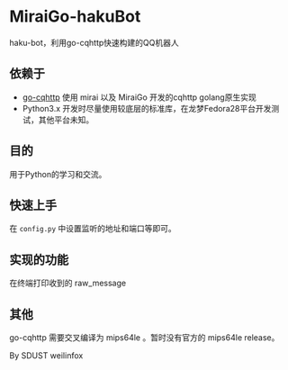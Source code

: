 # MiraiGo-hakuBot

haku-bot，利用go-cqhttp快速构建的QQ机器人

## 依赖于

+ [go-cqhttp](https://github.com/Mrs4s/go-cqhttp) 使用 mirai 以及 MiraiGo 开发的cqhttp golang原生实现
+ Python3.x 开发时尽量使用较底层的标准库，在龙梦Fedora28平台开发测试，其他平台未知。

## 目的

用于Python的学习和交流。

## 快速上手

在 ``config.py`` 中设置监听的地址和端口等即可。

## 实现的功能

在终端打印收到的 raw_message

## 其他

go-cqhttp 需要交叉编译为 mips64le 。暂时没有官方的 mips64le release。


By SDUST weilinfox